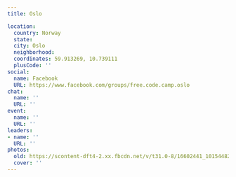 ```yaml
---
title: Oslo

location:
  country: Norway
  state: 
  city: Oslo
  neighborhood: 
  coordinates: 59.913269, 10.739111
  plusCode: ''
social:
  name: Facebook
  URL: https://www.facebook.com/groups/free.code.camp.oslo
chat:
  name: ''
  URL: ''
event:
  name: ''
  URL: ''
leaders:
- name: ''
  URL: ''
photos:
  old: https://scontent-dft4-2.xx.fbcdn.net/v/t31.0-8/16602441_10154482699397568_3961698548465814317_o.jpg?oh=e15013b79809de6146b58097e5ae94b3&oe=5958E8B7
  cover: ''
---
```

